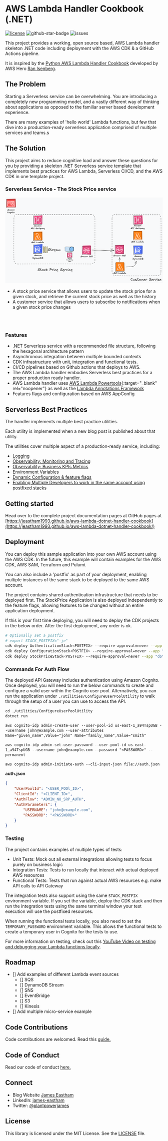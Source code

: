 
# AWS Lambda Handler Cookbook (.NET)

[![license](https://img.shields.io/github/license/jeastham1993/aws-lambda-dotnet-handler-cookbook)](https://github.com/jeastham1993/aws-lambda-dotnet-handler-cookbook/blob/master/LICENSE)
![github-star-badge](https://img.shields.io/github/stars/jeastham1993/aws-lambda-dotnet-handler-cookbook.svg?style=social)
![issues](https://img.shields.io/github/issues/jeastham1993/aws-lambda-dotnet-handler-cookbook)

This project provides a working, open source based, AWS Lambda handler skeleton .NET code including deployment with the AWS CDK & a GitHub Actions pipeline.

It is inspired by the [Python AWS Lambda Handler Cookbook](https://github.com/ran-isenberg/aws-lambda-handler-cookbook) developed by AWS Hero [Ran Isenberg](https://twitter.com/IsenbergRan).

## **The Problem**

Starting a Serverless service can be overwhelming. You are introducing a completely new programming model, and a vastly different way of thinking about applications as opposed to the familiar server based development experience.

There are many examples of 'hello world' Lambda functions, but few that dive into a production-ready serverless application comprised of multiple services and teams.s 

## **The Solution**

This project aims to reduce cognitive load and answer these questions for you by providing a skeleton .NET Serverless service template that implements best practices for AWS Lambda, Serverless CI/CD, and the AWS CDK in one template project.

### Serverless Service - The Stock Price service

![](./assets/Architecture.png)

- A stock price service that allows users to update the stock price for a given stock, and retrieve the current stock price as well as the history
- A customer service that allows users to subscribe to notifications when a given stock price changes 

<br></br>

### **Features**

- .NET Serverless service with a recommended file structure, following the hexagonal architecture pattern
- Asynchronous integration between multiple bounded contexts
- CDK infrastructure with unit, integration and functional tests.
- CI/CD pipelines based on Github actions that deploys to AWS.
- The AWS Lambda handler embodies Serverless best practices for a proper production ready handler.
- AWS Lambda handler uses [AWS Lambda Powertools](https://docs.powertools.aws.dev/lambda-dotnet/){:target="_blank" rel="noopener"} as well as the [Lambda Annotations Framework](https://github.com/aws/aws-lambda-dotnet/tree/master/Libraries/src/Amazon.Lambda.Annotations)
- Features flags and configuration based on AWS AppConfig

## Serverless Best Practices
The handler implements multiple best practice utilities.

Each utility is implemented when a new blog post is published about that utility.

The utilities cover multiple aspect of a production-ready service, including:

- [Logging](#)
- [Observability: Monitoring and Tracing](#)
- [Observability: Business KPIs Metrics](#)
- [Environment Variables](#)
- [Dynamic Configuration & feature flags](#)
- [Enabling Multiple Developers to work in the same account using postfixed stacks](#)

## Getting started
Head over to the complete project documentation pages at GitHub pages at [https://jeastham1993.github.io/aws-lambda-dotnet-handler-cookbook](https://jeastham1993.github.io/aws-lambda-dotnet-handler-cookbook/)

## Deployment

You can deploy this sample application into your own AWS account using the AWS CDK. In the future, this example will contain examples for the AWS CDK, AWS SAM, Terraform and Pulumi.

You can also include a 'postfix' as part of your deployment, enabling multiple instances of the same stack to be deployed to the same AWS account.

The project contains shared authentication infrastructure that needs to be deployed first. The StockPrice Application is also deployed independently to the feature flags, allowing features to be changed without an entire application deployment.

If this is your first time deploying, you will need to deploy the CDK projects in the below order. After the first deployment, any order is ok.

```bash
# Optionally set a postfix
# export STACK_POSTFIX="-je"
cdk deploy AuthenticationStack<POSTFIX> --require-approval=never --app "dotnet run --project cdk/src/Authentication/AuthenticationStack.csproj"
cdk deploy ConfigurationStack<POSTFIX> --require-approval=never --app "dotnet run --project cdk/src/StockPriceService/StockPriceService.csproj"
cdk deploy StockPriceStack<POSTFIX> --require-approval=never --app "dotnet run --project cdk/src/StockPriceService/StockPriceService.csproj"
```

### Commands For Auth Flow

The deployed API Gateway includes authentication using Amazon Cognito. Once deployed, you will need to run the below commands to create and configure a valid user within the Cognito user pool. Alternatively, you can run the application under `./utilities/ConfigureUserPoolUtility` to walk through the setup of a user you can use to access the API.

```
cd ./utilities/ConfigureUserPoolUtility
dotnet run
```

```
aws cognito-idp admin-create-user --user-pool-id us-east-1_a94TspUGB --username john@example.com --user-attributes Name="given_name",Value="john" Name="family_name",Value="smith"
```

```
aws cognito-idp admin-set-user-password --user-pool-id us-east-1_a94TspUGB --username john@example.com --password "<PASSWORD>" --permanent
```

```
aws cognito-idp admin-initiate-auth --cli-input-json file://auth.json
```

**auth.json**
```json
{
    "UserPoolId": "<USER_POOl_ID>",
    "ClientId": "<CLIENT_ID>",
    "AuthFlow": "ADMIN_NO_SRP_AUTH",
    "AuthParameters": {
        "USERNAME": "john@example.com",
        "PASSWORD": "<PASSWORD>"
    }
}
```
### Testing

The project contains examples of multiple types of tests:

- Unit Tests: Mock out all external integrations allowing tests to focus purely on business logic
- Integration Tests: Tests to run locally that interact with actual deployed AWS resources
- Functional Tests: Tests that run against actual AWS resources e.g. make API calls to API Gateway

The integration tests also support using the same `STACK_POSTFIX` environment variable. If you set the variable, deploy the CDK stack and then run the integration tests using the same terminal window your test execution will use the postfixed resources.

When running the functional tests locally, you also need to set the `TEMPORARY_PASSWORD` environment variable. This allows the functional tests to create a temporary user in Cognito for the tests to use.

For more information on testing, check out this [YouTube Video on testing and debugging your Lambda functions locally](https://youtu.be/962ba6mgQXI).

## Roadmap

- [] Add examples of different Lambda event sources
    - [] SQS
    - [] DynamoDB Stream
    - [] SNS
    - [] EventBridge
    - [] S3
    - [] Kinesis
- [] Add multiple micro-service example


## Code Contributions
Code contributions are welcomed. Read this [guide.](https://github.com/jeastham1993/aws-lambda-dotnet-handler-cookbook/blob/main/CONTRIBUTING.md)

## Code of Conduct
Read our code of conduct [here.](https://github.com/jeastham1993/aws-lambda-dotnet-handler-cookbook/blob/main/CODE_OF_CONDUCT.md)

## Connect
* Blog Website [James Eastham](https://jameseastham.com)
* LinkedIn: [james-eastham](https://www.linkedin.com/in/james-eastham/)
* Twitter: [@plantpowerjames](https://twitter.com/plantpowerjames)

## License
This library is licensed under the MIT License. See the [LICENSE](https://github.com/jeastham1993/aws-lambda-dotnet-handler-cookbook/blob/main/LICENSE) file.